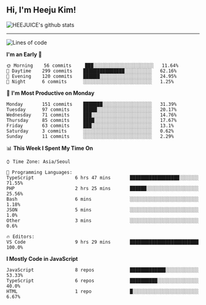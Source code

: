 ## Hi, I'm Heeju Kim!

![HEEJUICE's github stats](https://github-readme-stats.vercel.app/api?username=HEEJUICE&show_icons=true)

---
<!--START_SECTION:waka-->
![Lines of code](https://img.shields.io/badge/From%20Hello%20World%20I%27ve%20Written-20.9%20million%20lines%20of%20code-blue)

**I'm an Early 🐤** 

```text
🌞 Morning    56 commits     ███░░░░░░░░░░░░░░░░░░░░░░   11.64% 
🌆 Daytime    299 commits    ███████████████░░░░░░░░░░   62.16% 
🌃 Evening    120 commits    ██████░░░░░░░░░░░░░░░░░░░   24.95% 
🌙 Night      6 commits      ░░░░░░░░░░░░░░░░░░░░░░░░░   1.25%

```
📅 **I'm Most Productive on Monday** 

```text
Monday       151 commits    ███████░░░░░░░░░░░░░░░░░░   31.39% 
Tuesday      97 commits     █████░░░░░░░░░░░░░░░░░░░░   20.17% 
Wednesday    71 commits     ███░░░░░░░░░░░░░░░░░░░░░░   14.76% 
Thursday     85 commits     ████░░░░░░░░░░░░░░░░░░░░░   17.67% 
Friday       63 commits     ███░░░░░░░░░░░░░░░░░░░░░░   13.1% 
Saturday     3 commits      ░░░░░░░░░░░░░░░░░░░░░░░░░   0.62% 
Sunday       11 commits     ░░░░░░░░░░░░░░░░░░░░░░░░░   2.29%

```


📊 **This Week I Spent My Time On** 

```text
⌚︎ Time Zone: Asia/Seoul

💬 Programming Languages: 
TypeScript               6 hrs 47 mins       ██████████████████░░░░░░░   71.55% 
PHP                      2 hrs 25 mins       ██████░░░░░░░░░░░░░░░░░░░   25.56% 
Bash                     6 mins              ░░░░░░░░░░░░░░░░░░░░░░░░░   1.18% 
JSON                     5 mins              ░░░░░░░░░░░░░░░░░░░░░░░░░   1.0% 
Other                    3 mins              ░░░░░░░░░░░░░░░░░░░░░░░░░   0.6%

🔥 Editors: 
VS Code                  9 hrs 29 mins       █████████████████████████   100.0%

```

**I Mostly Code in JavaScript** 

```text
JavaScript               8 repos             █████████████░░░░░░░░░░░░   53.33% 
TypeScript               6 repos             ██████████░░░░░░░░░░░░░░░   40.0% 
HTML                     1 repo              █░░░░░░░░░░░░░░░░░░░░░░░░   6.67%

```



<!--END_SECTION:waka-->
